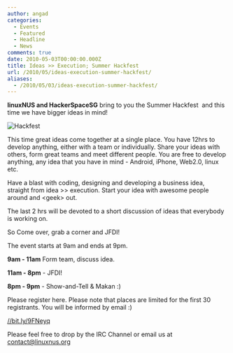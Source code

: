 ```yaml
---
author: angad
categories:
  - Events
  - Featured
  - Headline
  - News
comments: true
date: 2010-05-03T00:00:00.000Z
title: Ideas >> Execution; Summer Hackfest
url: /2010/05/ideas-execution-summer-hackfest/
aliases:
  - /2010/05/03/ideas-execution-summer-hackfest/
---
```


<strong>l</strong><strong>inuxNUS and HackerSpaceSG</strong> bring to you the Summer Hackfest  and this time we have bigger ideas in mind!

<img src="//www.comp.nus.edu.sg/~u0909118/9th_may.jpg" alt="Hackfest" />

This time great ideas come together at a single place. You have 12hrs to develop anything, either with a team or individually. Share your ideas with others, form great teams and meet different people. You are free to develop anything, any idea that you have in mind - Android, iPhone, Web2.0, linux etc.

Have a blast with coding, designing and developing a business idea, straight from idea &gt;&gt; execution. Start your idea with awesome people around and &lt;geek&gt; out.

The last 2 hrs will be devoted to a short discussion of ideas that everybody is working on.

So Come over, grab a corner and JFDI!

The event starts at 9am and ends at 9pm.

<strong>9am - 11am</strong> Form team, discuss idea.

<strong>11am - 8pm</strong> - JFDI!

<strong>8pm - 9pm</strong> - Show-and-Tell &amp; Makan :)

Please register here. Please note that places are limited for the first 30 registrants. You will be informed by email :)

<a href="//bit.ly/9FNeyq">//bit.ly/9FNeyq</a>

Please feel free to drop by the IRC Channel or email us at contact@linuxnus.org
